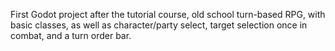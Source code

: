 First Godot project after the tutorial course, old school turn-based RPG, with basic classes, as well as character/party select, target selection once in combat, and a turn order bar.
